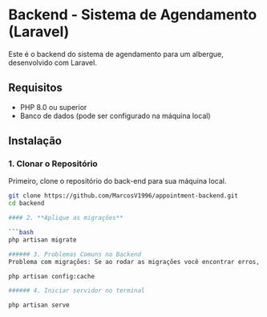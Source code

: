 # Backend - Sistema de Agendamento (Laravel)

Este é o backend do sistema de agendamento para um albergue, desenvolvido com Laravel.

## Requisitos

- PHP 8.0 ou superior
- Banco de dados (pode ser configurado na máquina local)
  
## Instalação

### 1. Clonar o Repositório

Primeiro, clone o repositório do back-end para sua máquina local.

```bash
git clone https://github.com/MarcosV1996/appointment-backend.git
cd backend

#### 2. **Aplique as migrações**

```bash
php artisan migrate

###### 3. Problemas Comuns no Backend
Problema com migrações: Se ao rodar as migrações você encontrar erros, tente limpar o cache de configurações do Laravel:

php artisan config:cache

###### 4. Iniciar servidor no terminal 

php artisan serve




